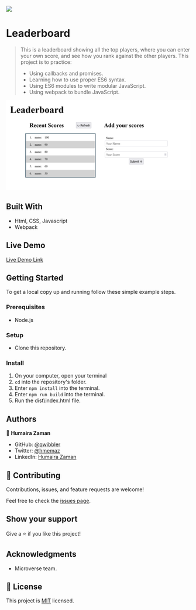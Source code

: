![](https://img.shields.io/badge/Microverse-blueviolet)

# Leaderboard

> This is a leaderboard showing all the top players, where you can enter your own score, and see how you rank against the other players.
This project is to practice:
> - Using callbacks and promises.
> - Learning how to use proper ES6 syntax.
> - Using ES6 modules to write modular JavaScript.
> - Using webpack to bundle JavaScript.

![screenshot](./Screenshot2.png)

<!-- Additional description about the project and its features. -->

## Built With

- Html, CSS, Javascript
- Webpack

## Live Demo

[Live Demo Link](https://livedemo.com)


## Getting Started

To get a local copy up and running follow these simple example steps.

### Prerequisites
- Node.js

### Setup
- Clone this repository.

### Install
1. On your computer, open your terminal 
1. `cd` into the repository's folder.
1. Enter `npm install` into the terminal.
1. Enter `npm run build` into the terminal.
1. Run the dist\index.html file.

## Authors

👤 **Humaira Zaman**

- GitHub: [@qwibbler](https://github.com/qwibbler)
- Twitter: [@hmemaz](https://twitter.com/hmemaz)
- LinkedIn: [Humaira Zaman](https://www.linkedin.com/in/hmemaz1994/)

## 🤝 Contributing

Contributions, issues, and feature requests are welcome!

Feel free to check the [issues page](../../issues/).

## Show your support

Give a ⭐️ if you like this project!

## Acknowledgments

- Microverse team.

## 📝 License

This project is [MIT](./MIT.md) licensed.
